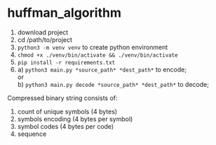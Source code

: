 # huffman_algorithm


1. download project
2. cd /path/to/project
3. `python3 -m venv venv` to create python environment
4. `chmod +x ./venv/bin/activate && ./venv/bin/activate`
5. `pip install -r requirements.txt`
6.                   
   a) `python3 main.py *source_path* *dest_path*` to encode;   
   or   
   b) `python3 main.py decode *source_path* *dest_path*` to decode;


Compressed binary string consists of:
1. count of unique symbols (4 bytes)
2. symbols encoding (4 bytes per symbol)
3. symbol codes (4 bytes per code)
4. sequence 
 

